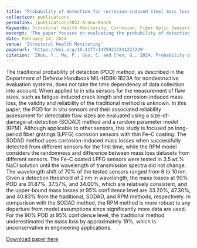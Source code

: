 ```yaml
---
title: "Probability of detection for corrosion-induced steel mass loss using Fe–C coated LPFG sensors"
collection: publications
permalink: /publication/2022-Arena-Bench
Keywords: Strcutural Health Monitoring, Corrosion, Fiber Optic Sensors,  probability of detection (POD)
excerpt: 'The paper focuses on evaluating the probability of detection (POD) for corrosion-induced steel mass loss using Fe–C coated long-period fiber grating (LPFG) sensors. It introduces two novel methods—Size-of-Damage-at-Detection (SODAD) and Random Parameter Model (RPM)—to improve the reliability and accuracy of corrosion monitoring in steel structures.'
date: February 14, 2024
venue: 'Structural Health Monitoring'
paperurl: 'https://doi.org/10.1177/14759217241227229'
citation: 'Zhuo, Y., Ma, P., Guo, C. and Chen, G., 2024. Probability of detection for corrosion-induced steel mass loss using Fe–C coated LPFG sensors. Structural Health Monitoring, p.14759217241227229.'
---
```

The traditional probability of detection (POD) method, as described in the Department of Defense Handbook MIL-HDBK-1823A for nondestructive evaluation systems, does not take the time dependency of data collection into account. When applied to in situ sensors for the measurement of flaw sizes, such as fatigue-induced crack length and corrosion-induced mass loss, the validity and reliability of the traditional method is unknown. In this paper, the POD for in situ sensors and their associated reliability assessment for detectable flaw sizes are evaluated using a size-of-damage-at-detection (SODAD) method and a random parameter model (RPM). Although applicable to other sensors, this study is focused on long-period fiber gratings (LPFG) corrosion sensors with thin Fe–C coating. The SODAD method uses corrosion-induced mass losses when successfully detected from different sensors for the first time, while the RPM model considers the randomness and difference between mass loss datasets from different sensors. The Fe–C coated LPFG sensors were tested in 3.5 wt.% NaCl solution until the wavelength of transmission spectra did not change. The wavelength shift of 70% of the tested sensors ranged from 6 to 10 nm. Given a detection threshold of 2 nm in wavelength, the mass losses at 90% POD are 31.87%, 37.57%, and 34.00%, which are relatively consistent, and the upper-bound mass losses at 95% confidence level are 33.20%, 47.30%, and 40.83% from the traditional, SODAD, and RPM methods, respectively. In comparison with the SODAD method, the RPM method is more robust to any departure from model assumptions since significantly more data are used. For the 90% POD at 95% confidence level, the traditional method underestimated the mass loss by approximately 19%, which is unconservative in engineering applications. 

[Download paper here](https://drive.google.com/file/d/1BW7-ospTYWYVGPWDEhpg1EaqXhrL3ghu/view?usp=drive_link)

